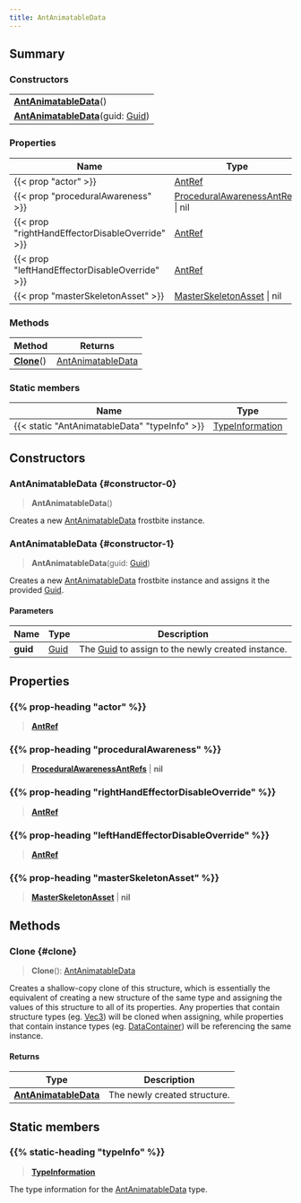 ```yaml
---
title: AntAnimatableData
---
```


## Summary

### Constructors

|  |
| --- |
| **[AntAnimatableData](#constructor-0)**() |
| **[AntAnimatableData](#constructor-1)**(guid: [Guid](/vext/ref/shared/type/guid)) |

### Properties

| Name | Type |
| ---- | ---- |
| {{< prop "actor" >}} | [AntRef](/vext/ref/fb/antref) |
| {{< prop "proceduralAwareness" >}} | [ProceduralAwarenessAntRefs](/vext/ref/fb/proceduralawarenessantrefs) \| nil |
| {{< prop "rightHandEffectorDisableOverride" >}} | [AntRef](/vext/ref/fb/antref) |
| {{< prop "leftHandEffectorDisableOverride" >}} | [AntRef](/vext/ref/fb/antref) |
| {{< prop "masterSkeletonAsset" >}} | [MasterSkeletonAsset](/vext/ref/fb/masterskeletonasset) \| nil |

### Methods

| Method | Returns |
| ------ | ------- |
| **[Clone](#clone)**() | [AntAnimatableData](/vext/ref/fb/antanimatabledata) |

### Static members

| Name | Type |
| ---- | ---- |
| {{< static "AntAnimatableData" "typeInfo" >}} | [TypeInformation](/vext/ref/shared/type/typeinformation) |

## Constructors

### AntAnimatableData {#constructor-0}

> **AntAnimatableData**()

Creates a new [AntAnimatableData](/vext/ref/fb/antanimatabledata) frostbite instance.

### AntAnimatableData {#constructor-1}

> **AntAnimatableData**(guid: [Guid](/vext/ref/shared/type/guid))

Creates a new [AntAnimatableData](/vext/ref/fb/antanimatabledata) frostbite instance and assigns it the provided [Guid](/vext/ref/shared/type/guid).

#### Parameters

| Name | Type | Description |
| ---- | ---- | ----------- |
| **guid** | [Guid](/vext/ref/shared/type/guid) | The [Guid](/vext/ref/shared/type/guid) to assign to the newly created instance. |

## Properties

### {{% prop-heading "actor" %}}

> **[AntRef](/vext/ref/fb/antref)**

### {{% prop-heading "proceduralAwareness" %}}

> **[ProceduralAwarenessAntRefs](/vext/ref/fb/proceduralawarenessantrefs)** \| **nil**

### {{% prop-heading "rightHandEffectorDisableOverride" %}}

> **[AntRef](/vext/ref/fb/antref)**

### {{% prop-heading "leftHandEffectorDisableOverride" %}}

> **[AntRef](/vext/ref/fb/antref)**

### {{% prop-heading "masterSkeletonAsset" %}}

> **[MasterSkeletonAsset](/vext/ref/fb/masterskeletonasset)** \| **nil**

## Methods

### Clone {#clone}

> **Clone**(): [AntAnimatableData](/vext/ref/fb/antanimatabledata)

Creates a shallow-copy clone of this structure, which is essentially the equivalent of creating a new structure of the same type and assigning the values of this structure to all of its properties. Any properties that contain structure types (eg. [Vec3](/vext/ref/shared/type/vec3)) will be cloned when assigning, while properties that contain instance types (eg. [DataContainer](/vext/ref/shared/type/datacontainer)) will be referencing the same instance.

#### Returns

| Type | Description |
| ---- | ----------- |
| **[AntAnimatableData](/vext/ref/fb/antanimatabledata)** | The newly created structure. |

## Static members

### {{% static-heading "typeInfo" %}}

> **[TypeInformation](/vext/ref/shared/type/typeinformation)**

The type information for the [AntAnimatableData](/vext/ref/fb/antanimatabledata) type.

